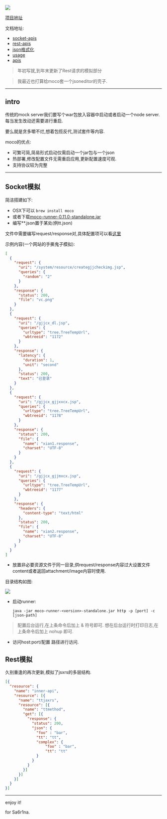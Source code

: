 ![](https://o4dyfn0ef.qnssl.com/image/2016-12-23-DukeChoice-960x90-lm.png?imageView2/2/h/200) 

[项目地址](https://github.com/dreamhead/moco)

文档地址: 

- [socket-apis](https://github.com/dreamhead/moco/blob/master/moco-doc/socket-apis.md)
- [rest-apis](https://github.com/dreamhead/moco/blob/master/moco-doc/rest-apis.md)
- [json格式化](http://tool.oschina.net/codeformat/json)
- [usage](https://github.com/dreamhead/moco/blob/master/moco-doc/usage.md)
- [apis](https://github.com/dreamhead/moco/blob/master/moco-doc/apis.md) 

> 年初写就,到年末更新了Rest请求的模拟部分 

> 我最近也打算给moco套一个jsoneditor的壳子. 

- - - - -- 

## intro 

传统的mock server我们要写个war包放入容器中启动或者启动一个node server.每当发生改动还需要进行重启. 

要么就是贪多嚼不烂,想着包揽反代,测试套件等内容. 

moco的优点: 

- 可繁可简,简易形式启动仅需启动一个jar包与一个json  
- 热部署,修改配置文件无需重启应用,更新配置速度可观. 
- 支持协议较为完整

- - - - - 

## Socket模拟 

简洁搭建如下: 

* OSX下可以 `brew install moco`
* 或者下载[moco-runner-0.11.0-standalone.jar](https://repo1.maven.org/maven2/com/github/dreamhead/moco-runner/0.11.0/moco-runner-0.11.0-standalone.jar) 
* 编写**.json置于某处(例tt.json)  

文件中需要编写request/response对,具体配置项可以看[这里](https://github.com/dreamhead/moco/blob/master/moco-doc/apis.md) 

示例内容(一个网站的手撕鬼子模拟): 

```json
[
  {
    "request": {
      "uri": "/system/resource/creategjjcheckimg.jsp", 
      "queries": {
        "random": "2"
      }
    }, 
    "response": {
      "status": 200, 
      "file": "vc.png"
    }
  }, 
  {
    "request": {
      "uri": "/gjjcx_dl.jsp", 
      "queries": {
        "urltype": "tree.TreeTempUrl", 
        "wbtreeid": "1172"
      }
    }, 
    "response": {
      "latency": {
        "duration": 1, 
        "unit": "second"
      }, 
      "status": 200, 
      "text": "已登录"
    }
  }, 
  {
    "request": {
      "uri": "/gjjcx_gjjxxcx.jsp", 
      "queries": {
        "urltype": "tree.TreeTempUrl", 
        "wbtreeid": "1178"
      }
    }, 
    "response": {
      "status": 200, 
      "file": {
        "name": "xian1.response", 
        "charset": "UTF-8"
      }
    }
  }, 
  {
    "request": {
      "uri": "/gjjcx_gjjmxcx.jsp", 
      "queries": {
        "urltype": "tree.TreeTempUrl", 
        "wbtreeid": "1177"
      }
    }, 
    "response": {
      "headers": {
        "content-type": "text/html"
      }, 
      "status": 200, 
      "file": {
        "name": "xian2.response", 
        "charset": "UTF-8"
      }
    }
  }
]
``` 

* 放置非必要资源文件于同一目录,供request/response内容过大设置文件content或者返回attachment/image内容时使用. 

 目录结构如图: 

 ![](https://o4dyfn0ef.qnssl.com/image/Screen%20Shot%202016-03-05%20at%2000.23.25.png?imageView2/2/h/200) 

* 启动runner: 

  `java -jar moco-runner-<version>-standalone.jar http -p [port] -c [json-path]`

 > 配置后台运行,在上条命令后加上 & 符号即可.
 > 想在后台运行时打印日志,在上条命令后加上 nohup 即可.
 
* 访问host:port/配置 路径进行访问. 

## Rest模拟 

久别重逢的再次更新,模拟了jsxrs的多层结构. 

```json
[{
  "resource": {
    "name": "inner-api",
    "resource": [{
      "name": "ttjaxrs",
      "resource": [{
        "name": "ttmethod",
        "get": [{
          "response": {
            "status": 200,
            "json": {
              "foo" : "bar",
              "tt": "tt",
              "complex": {
                  "foo" : "bar",
                  "tt": "tt"
              }
            }
          }
        }]
      }]
    }]
  }
}]
``` 

- - - - -- 

enjoy it! 

for Sa6r1na. 


